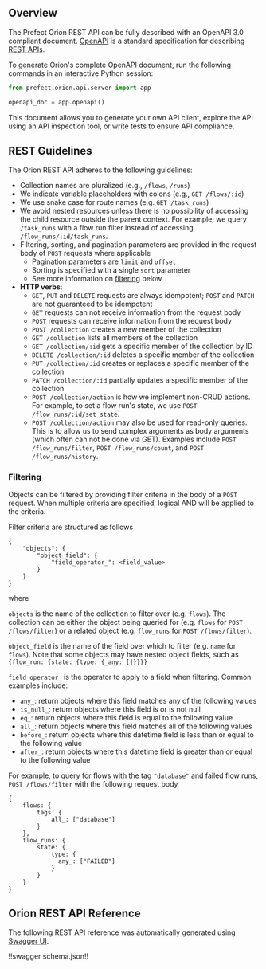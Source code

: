 ## Overview

The Prefect Orion REST API can be fully described with an OpenAPI 3.0 compliant document. [OpenAPI](https://swagger.io/docs/specification/about/) is a standard specification for describing [REST APIs](https://technically.dev/posts/apis-for-the-rest-of-us).

To generate Orion's complete OpenAPI document, run the following commands in an interactive Python session:

```python
from prefect.orion.api.server import app

openapi_doc = app.openapi()
```

This document allows you to generate your own API client, explore the API using an API inspection tool, or write tests to ensure API compliance.

## REST Guidelines

The Orion REST API adheres to the following guidelines:

- Collection names are pluralized (e.g., `/flows`, `/runs`)
- We indicate variable placeholders with colons (e.g., `GET /flows/:id`)
- We use snake case for route names (e.g. `GET /task_runs`)
- We avoid nested resources unless there is no possibility of accessing the child resource outside the parent context. For example, we query `/task_runs` with a flow run filter instead of accessing `/flow_runs/:id/task_runs`.
- Filtering, sorting, and pagination parameters are provided in the request body of `POST` requests where applicable
  - Pagination parameters are `limit` and `offset`
  - Sorting is specified with a single `sort` parameter
  - See more information on [filtering](#filtering) below
- **HTTP verbs**:
  - `GET`, `PUT` and `DELETE` requests are always idempotent; `POST` and `PATCH` are not guaranteed to be idempotent
  - `GET` requests can not receive information from the request body
  - `POST` requests can receive information from the request body
  - `POST /collection` creates a new member of the collection
  - `GET /collection` lists all members of the collection
  - `GET /collection/:id` gets a specific member of the collection by ID
  - `DELETE /collection/:id` deletes a specific member of the collection
  - `PUT /collection/:id` creates or replaces a specific member of the collection
  - `PATCH /collection/:id` partially updates a specific member of the collection
  - `POST /collection/action` is how we implement non-CRUD actions. For example, to set a flow run's state, we use `POST /flow_runs/:id/set_state`.
  - `POST /collection/action` may also be used for read-only queries. This is to allow us to send complex arguments as body arguments (which often can not be done via GET). Examples include `POST /flow_runs/filter`, `POST /flow_runs/count`, and `POST /flow_runs/history`.

### Filtering

Objects can be filtered by providing filter criteria in the body of a `POST` request. When multiple criteria are specified, logical AND will be applied to the criteria.

Filter criteria are structured as follows

```
{
    "objects": {
        "object_field": {
            "field_operator_": <field_value>
        }
    }
}
```

where

`objects` is the name of the collection to filter over (e.g. `flows`). The collection can be either the object being queried for (e.g. `flows` for `POST /flows/filter`) or a related object (e.g. `flow_runs` for `POST /flows/filter`).

`object_field` is the name of the field over which to filter (e.g. `name` for `flows`). Note that some objects may have nested object fields, such as `{flow_run: {state: {type: {_any: []}}}}`

`field_operator_` is the operator to apply to a field when filtering. Common examples include:

- `any_`: return objects where this field matches any of the following values
- `is_null_`: return objects where this field is or is not null
- `eq_`: return objects where this field is equal to the following value
- `all_`: return objects where this field matches all of the following values
- `before_`: return objects where this datetime field is less than or equal to the following value
- `after_`: return objects where this datetime field is greater than or equal to the following value

For example, to query for flows with the tag `"database"` and failed flow runs, `POST /flows/filter` with the following request body

```
{
    flows: {
        tags: {
            all_: ["database"]
        }
    },
    flow_runs: {
        state: {
            type: {
              any_: ["FAILED"]
            }
        }
    }
}
```

## Orion REST API Reference

The following REST API reference was automatically generated using [Swagger UI](https://swagger.io/tools/swagger-ui/).

!!swagger schema.json!!
